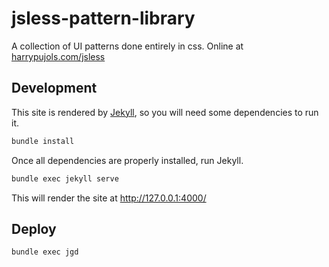 # jsless-pattern-library
A collection of UI patterns done entirely in css.
Online at [harrypujols.com/jsless](http://harrypujols.com/jsless)

## Development

This site is rendered by [Jekyll](https://jekyllrb.com), so you will need some dependencies to run it.

```bash
bundle install
```

Once all dependencies are properly installed, run Jekyll.

```bash
bundle exec jekyll serve
```

 This will render the site at http://127.0.0.1:4000/

 ## Deploy

 ```bash
bundle exec jgd
 ```
